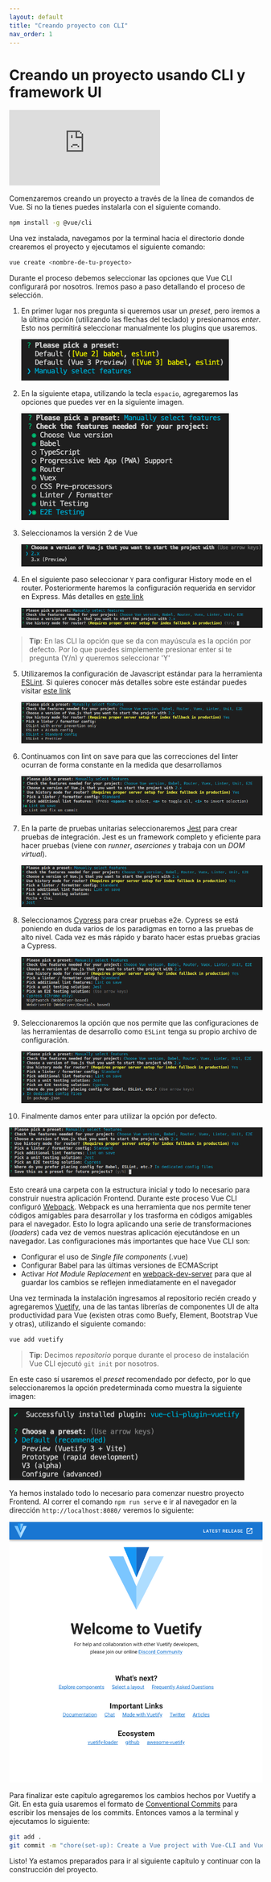 ```yaml
---
layout: default
title: "Creando proyecto con CLI"
nav_order: 1
---
```


# Creando un proyecto usando CLI y framework UI

<div class="embed-responsive">
  <iframe
    class="embed-responsive__item"
    src="https://www.youtube.com/embed/opMGpx98r7c"
    title="YouTube video player"
    frameborder="0"
    allow="accelerometer; autoplay; clipboard-write; encrypted-media; gyroscope; picture-in-picture" allowfullscreen
  ></iframe>
</div>

Comenzaremos creando un proyecto a través de la línea de comandos de Vue. Si no la tienes puedes instalarla con el siguiente comando.

```bash
npm install -g @vue/cli
```

Una vez instalada, navegamos por la terminal hacia el directorio donde crearemos el proyecto y ejecutamos el siguiente comando:

```bash
vue create <nombre-de-tu-proyecto>
```

Durante el proceso debemos seleccionar las opciones que Vue CLI configurará por nosotros. Iremos paso a paso detallando el proceso de selección.

1) En primer lugar nos pregunta si queremos usar un *preset*, pero iremos a la última opción (utilizando las flechas del teclado) y presionamos *enter*. Esto nos permitirá seleccionar manualmente los plugins que usaremos.
   
   ![Imagen de paso 1 de instalación](images/01-vue-cli-install-01.png)

2) En la siguiente etapa, utilizando la tecla `espacio`, agregaremos las opciones que puedes ver en la siguiente imagen.

   ![Imagen de paso 2 de instalación](images/01-vue-cli-install-02.png)

3) Seleccionamos la versión 2 de Vue

   ![Imagen de paso 3 de instalación](images/01-vue-cli-install-03.png)

4) En el siguiente paso seleccionar `Y` para configurar History mode en el router. Posteriormente haremos la configuración requerida en servidor en Express. Más detalles en [este link](https://router.vuejs.org/guide/essentials/history-mode.html#html5-history-mode)

   ![Imagen de paso 4 de instalación](images/01-vue-cli-install-04.png?raw=true)

>**Tip**: En las CLI la opción que se da con mayúscula es la opción por defecto. Por lo que puedes simplemente presionar enter 
si te pregunta (Y/n) y queremos seleccionar 'Y'

5) Utilizaremos la configuración de Javascript estándar para la herramienta [ESLint](https://eslint.org/). Si quieres conocer más detalles sobre este estándar puedes visitar [este link](https://standardjs.com/)  

   ![Imagen de paso 5 de instalación](images/01-vue-cli-install-05.png)

6) Continuamos con lint on save para que las correcciones del linter ocurran de forma constante en la medida que desarrollamos  
   
   ![Lint on save](images/01-vue-cli-install-05-b.png)

7) En la parte de pruebas unitarias seleccionaremos [Jest](https://jestjs.io/) para crear pruebas de integración. Jest es un framework completo y eficiente para hacer pruebas (viene con *runner*, *aserciones* y trabaja con un *DOM virtual*).
   
   ![Imagen de paso 6 de instalación](images/01-vue-cli-install-06.png)

8) Seleccionamos [Cypress](https://www.cypress.io/) para crear pruebas e2e. Cypress se está poniendo en duda varios de los paradigmas en torno a las pruebas de alto nivel. Cada vez es más rápido y barato hacer estas pruebas gracias a Cypress. 

   ![Imagen de paso 7 de instalación](images/01-vue-cli-install-07.png)

9) Seleccionaremos la opción que nos permite que las configuraciones de las herramientas de desarrollo como `ESLint` tenga su propio archivo de configuración.
 
   ![Imagen de paso 8 de instalación](images/01-vue-cli-install-08.png)

10) Finalmente damos enter para utilizar la opción por defecto.

   ![Imagen de paso 9 de instalación](images/01-vue-cli-install-09.png)

Esto creará una carpeta con la estructura inicial y todo lo necesario para construir nuestra aplicación Frontend. Durante este proceso Vue CLI configuró [Webpack](https://webpack.js.org/). Webpack es una herramienta que nos permite tener códigos amigables para desarrollar y los trasforma en códigos amigables para el navegador. Esto lo logra aplicando una serie de transformaciones (*loaders*) cada vez de vemos nuestras aplicación ejecutándose en un navegador. Las configuraciones más importantes que hace Vue CLI son:

   +  Configurar el uso de *Single file components* (.vue) 
   +  Configurar Babel para las últimas versiones de ECMAScript
   +  Activar *Hot Module Replacement* en [webpack-dev-server](https://github.com/webpack/webpack-dev-server) para que al guardar los cambios se reflejen inmediatamente en el navegador


Una vez terminada la instalación ingresamos al repositorio recién creado y agregaremos [Vuetify](https://vuetifyjs.com/), una de las tantas librerías de componentes UI de alta productividad para Vue (existen otras como Buefy, Element, Bootstrap Vue y otras), utilizando el siguiente comando:

```bash
vue add vuetify
```

> **Tip**: Decimos *repositorio* porque durante el proceso de instalación Vue CLI ejecutó `git init` por nosotros.

En este caso sí usaremos el *preset* recomendado por defecto, por lo que seleccionaremos la opción predeterminada como muestra la siguiente imagen:

![Imagen de paso 10 de instalación](images/01-vue-cli-install-10.png)

Ya hemos instalado todo lo necesario para comenzar nuestro proyecto Frontend. Al correr el comando `npm run serve` e ir al navegador en la dirección `http://localhost:8080/` veremos lo siguiente:

![Imagen resultado final de instalaciones](images/01-vue-cli-install-11.png)

Para finalizar este capítulo agregaremos los cambios hechos por Vuetify a Git. En esta guía usaremos el formato de [Conventional Commits](https://github.com/conventional-changelog/commitlint/tree/master/%40commitlint/config-conventional) para escribir los mensajes de los commits. Entonces vamos a la terminal y ejecutamos lo siguiente:

```bash
git add .
git commit -m "chore(set-up): Create a Vue project with Vue-CLI and Vuetify"

```
Listo! Ya estamos preparados para ir al siguiente capítulo y continuar con la construcción del proyecto.
